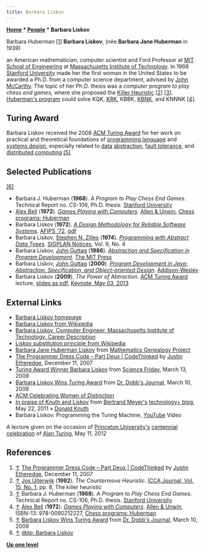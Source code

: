 ```yaml
---
title: Barbara Liskov
---
```

**[Home](Home "Home") * [People](People "People") * Barbara Liskov**

[](http://www.codethinked.com/The-Programmer-Dress-Code---Part-Deux) Barbara Huberman <a id="cite-note-1" href="#cite-ref-1">[1]</a>
**Barbara Liskov**, (née **Barbara Jane Huberman** in 1939)

an American mathematician, computer scientist and Ford Professor at [MIT School of Engineering](https://en.wikipedia.org/wiki/MIT_School_of_Engineering) at [Massachusetts Institute of Technology](Massachusetts_Institute_of_Technology "Massachusetts Institute of Technology"). In 1968 [Stanford University](Stanford_University "Stanford University") made her the first woman in the United States to be awarded a Ph.D. from a computer science department, advised by [John McCarthy](John_McCarthy "John McCarthy"). The topic of her Ph.D. thesis was a *computer program to play chess end games*, where she proposed the [Killer Heuristic](Killer_Heuristic "Killer Heuristic") <a id="cite-note-2" href="#cite-ref-2">[2]</a> <a id="cite-note-3" href="#cite-ref-3">[3]</a>. [Huberman's program](Huberman "Huberman") could solve KQK, [KRK](KRK "KRK"), KBBK, [KBNK](KBNK_Endgame "KBNK Endgame"), and KNNNK <a id="cite-note-4" href="#cite-ref-4">[4]</a>.

## Turing Award

Barbara Liskov received the 2008 [ACM Turing Award](ACM#ACMTuringAward "ACM") for her work on practical and theoretical foundations of [programming language](Languages "Languages") and [systems design](https://en.wikipedia.org/wiki/Systems_design), especially related to [data](Data "Data") [abstraction](https://en.wikipedia.org/wiki/Abstraction_%28computer_science%29), [fault tolerance](https://en.wikipedia.org/wiki/Fault-tolerant_design), and [distributed computing](https://en.wikipedia.org/wiki/Distributed_computing) <a id="cite-note-5" href="#cite-ref-5">[5]</a>

## Selected Publications

<a id="cite-note-6" href="#cite-ref-6">[6]</a>

- Barbara J. Huberman (**1968**). *A Program to Play Chess End Games*. Technical Report no. CS-106, Ph.D. thesis. [Stanford University](Stanford_University "Stanford University")
- [Alex Bell](Alex_Bell "Alex Bell") (**1972**). *[Games Playing with Computers](http://www.chilton-computing.org.uk/acl/literature/books/gamesplaying/overview.htm)*. [Allen & Unwin](https://en.wikipedia.org/wiki/Allen_%26_Unwin), [Chess programs: Huberman](http://www.chilton-computing.org.uk/acl/literature/books/gamesplaying/p005.htm#index19)
- Barbara Liskov (**1972**). *[A Design Methodology for Reliable Software Systems](http://dl.acm.org/citation.cfm?id=1480018)*. [AFIPS '72](http://www.informatik.uni-trier.de/~ley/db/conf/afips/afips72f1.html#Liskov72), [pdf](http://www.computer.org/csdl/proceedings/afips/1972/5080/00/50800191.pdf)
- Barbara Liskov, [Stephen N. Zilles](http://www.unicode.org/iuc/iuc18/b093.html) (**1974**). *[Programming with Abstract Data Types](http://dl.acm.org/citation.cfm?id=807045)*. [SIGPLAN Notices](ACM#SIG "ACM"), Vol. 9, No. 4
- Barbara Liskov, [John Guttag](https://en.wikipedia.org/wiki/John_Guttag) (**1986**). *[Abstraction and Specification in Program Development](http://www.amazon.com/Abstraction-Specification-Development-Electrical-Engineering/dp/0262121123/ref=sr_1_4?ie=UTF8&s=books&qid=1258068701&sr=8-4)*. [The MIT Press](https://en.wikipedia.org/wiki/MIT_Press)
- Barbara Liskov, [John Guttag](https://en.wikipedia.org/wiki/John_Guttag) (**2000**). *[Program Development in Java; Abstraction, Specification, and Object-oriented Design](http://www.amazon.com/Program-Development-Java-Specification-Object-Oriented/dp/0201657686/ref=sr_1_1?s=books&ie=UTF8&qid=1344621866&sr=1-1)*. [Addison-Wesley](https://en.wikipedia.org/wiki/Addison-Wesley)
- Barbara Liskov (**2009**). *The Power of Abtraction*. [ACM Turing Award](ACM#ACMTuringAward "ACM") lecture, [slides as pdf](http://www.pmg.lcs.mit.edu/~liskov/turing-09-5.pdf), [Keynote, May 03, 2013](http://www.infoq.com/presentations/programming-abstraction-liskov)

## External Links

- [Barbara Liskov homepage](http://www.pmg.csail.mit.edu/~liskov/)
- [Barbara Liskov from Wikipedia](https://en.wikipedia.org/wiki/Barbara_Liskov)
- [Barbara Liskov, Computer Engineer, Massachusetts Institute of Technology, Career Description](http://www.engineergirl.org/?id=3046)
- [Liskov substitution principle from Wikipedia](https://en.wikipedia.org/wiki/Liskov_substitution_principle)
- [Barbara Jane Huberman Liskov](http://genealogy.math.ndsu.nodak.edu/id.php?id=61932) from [Mathematics Genealogy Project](http://genealogy.math.ndsu.nodak.edu/index.php)
- [The Programmer Dress Code – Part Deux | CodeThinked](http://www.codethinked.com/The-Programmer-Dress-Code---Part-Deux) by [Justin Etheredge](http://www.codethinked.com/), December 11, 2007
- [Turing Award Winner Barbara Liskov](http://www.sciencefriday.com/segment/03/13/2009/turing-award-winner-barbara-liskov.html) from [Science Friday](http://www.sciencefriday.com/), March 13, 2009
- [Barbara Liskov Wins Turing Award](http://www.ddj.com/hpc-high-performance-computing/215801518) from [Dr. Dobb's Journal](https://en.wikipedia.org/wiki/Dr._Dobb%27s_Journal), March 10, 2009
- [ACM Celebrating Women of Distinction](http://women.acm.org/)
- [In praise of Knuth and Liskov](http://bertrandmeyer.com/2011/05/22/in-praise-of-knuth-and-liskov/) from [Bertrand Meyer's](https://en.wikipedia.org/wiki/Bertrand_Meyer) [technology+ blog](http://bertrandmeyer.com/), May 22, 2011 » [Donald Knuth](Donald_Knuth "Donald Knuth")
- Barbara Liskov: Programming the Turing Machine, [YouTube](https://en.wikipedia.org/wiki/YouTube) Video

A lecture given on the occasion of [Princeton University's](https://en.wikipedia.org/wiki/Princeton_University) [centennial celebration](https://www.princeton.edu/turing/events/) of [Alan Turing](Alan_Turing "Alan Turing"), May 11, 2012

## References

1. <a id="cite-ref-1" href="#cite-note-1">↑</a> [The Programmer Dress Code – Part Deux | CodeThinked](http://www.codethinked.com/The-Programmer-Dress-Code---Part-Deux) by [Justin Etheredge](http://www.codethinked.com/), December 11, 2007
1. <a id="cite-ref-2" href="#cite-note-2">↑</a> [Jos Uiterwijk](Jos_Uiterwijk "Jos Uiterwijk") (**1992**). *The Countermove Heuristic*. [ICCA Journal, Vol. 15, No. 1](ICGA_Journal#15_1 "ICGA Journal"), pp. 8, The killer heuristic
1. <a id="cite-ref-3" href="#cite-note-3">↑</a> Barbara J. Huberman (**1968**). *A Program to Play Chess End Games*. Technical Report no. CS-106, Ph.D. thesis. [Stanford University](Stanford_University "Stanford University")
1. <a id="cite-ref-4" href="#cite-note-4">↑</a> [Alex Bell](Alex_Bell "Alex Bell") (**1972**). *[Games Playing with Computers](http://www.chilton-computing.org.uk/acl/literature/books/gamesplaying/overview.htm)*. [Allen & Unwin](https://en.wikipedia.org/wiki/Allen_%26_Unwin), ISBN-13: 978-0080212227, [Chess programs: Huberman](http://www.chilton-computing.org.uk/acl/literature/books/gamesplaying/p005.htm#index19)
1. <a id="cite-ref-5" href="#cite-note-5">↑</a> [Barbara Liskov Wins Turing Award](http://www.ddj.com/hpc-high-performance-computing/215801518) from [Dr. Dobb's Journal](https://en.wikipedia.org/wiki/Dr._Dobb%27s_Journal), March 10, 2009
1. <a id="cite-ref-6" href="#cite-note-6">↑</a> [dblp: Barbara Liskov](http://www.informatik.uni-trier.de/~ley/pers/hd/l/Liskov:Barbara.html)

**[Up one level](People "People")**

